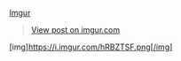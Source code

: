 [Imgur](https://i.imgur.com/hRBZTSF.png)





<blockquote class="imgur-embed-pub" lang="en" data-id="hRBZTSF"><a href="//imgur.com/hRBZTSF">View post on imgur.com</a></blockquote><script async src="//s.imgur.com/min/embed.js" charset="utf-8"></script>






[img]https://i.imgur.com/hRBZTSF.png[/img]
